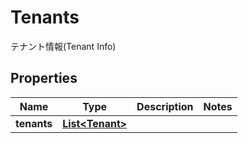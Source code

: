 

# Tenants

テナント情報(Tenant Info)

## Properties

| Name | Type | Description | Notes |
|------------ | ------------- | ------------- | -------------|
|**tenants** | [**List&lt;Tenant&gt;**](Tenant.md) |  |  |



